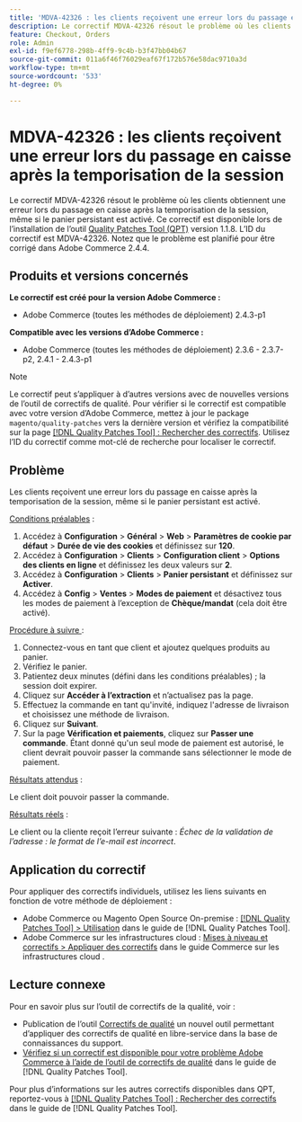 ```yaml
---
title: 'MDVA-42326 : les clients reçoivent une erreur lors du passage en caisse après la temporisation de la session'
description: Le correctif MDVA-42326 résout le problème où les clients obtiennent une erreur lors du passage en caisse après la temporisation de la session, même si le panier persistant est activé. Ce correctif est disponible lorsque l’outil [Outil de correctifs de la qualité (QPT)](https://experienceleague.adobe.com/fr/docs/commerce-operations/tools/quality-patches-tool/quality-patches-tool-to-self-serve-quality-patches) 1.1.8 est installé. L’ID du correctif est MDVA-42326. Notez que le problème est planifié pour être corrigé dans Adobe Commerce 2.4.4.
feature: Checkout, Orders
role: Admin
exl-id: f9ef6778-298b-4ff9-9c4b-b3f47bb04b67
source-git-commit: 011a6f46f76029eaf67f172b576e58dac9710a3d
workflow-type: tm+mt
source-wordcount: '533'
ht-degree: 0%

---
```


# MDVA-42326 : les clients reçoivent une erreur lors du passage en caisse après la temporisation de la session

Le correctif MDVA-42326 résout le problème où les clients obtiennent une erreur lors du passage en caisse après la temporisation de la session, même si le panier persistant est activé. Ce correctif est disponible lors de l’installation de l’outil [Quality Patches Tool (QPT)](https://experienceleague.adobe.com/fr/docs/commerce-operations/tools/quality-patches-tool/quality-patches-tool-to-self-serve-quality-patches) version 1.1.8. L’ID du correctif est MDVA-42326. Notez que le problème est planifié pour être corrigé dans Adobe Commerce 2.4.4.

## Produits et versions concernés

**Le correctif est créé pour la version Adobe Commerce :**

* Adobe Commerce (toutes les méthodes de déploiement) 2.4.3-p1

**Compatible avec les versions d’Adobe Commerce :**

* Adobe Commerce (toutes les méthodes de déploiement) 2.3.6 - 2.3.7-p2, 2.4.1 - 2.4.3-p1

>[!NOTE]
>
>Le correctif peut s’appliquer à d’autres versions avec de nouvelles versions de l’outil de correctifs de qualité. Pour vérifier si le correctif est compatible avec votre version d’Adobe Commerce, mettez à jour le package `magento/quality-patches` vers la dernière version et vérifiez la compatibilité sur la page [[!DNL Quality Patches Tool] : Rechercher des correctifs](https://experienceleague.adobe.com/fr/docs/commerce-operations/tools/quality-patches-tool/quality-patches-tool-to-self-serve-quality-patches). Utilisez l’ID du correctif comme mot-clé de recherche pour localiser le correctif.

## Problème

Les clients reçoivent une erreur lors du passage en caisse après la temporisation de la session, même si le panier persistant est activé.

<u>Conditions préalables</u> :

1. Accédez à **Configuration** > **Général** > **Web** > **Paramètres de cookie par défaut** > **Durée de vie des cookies** et définissez sur **120**.
1. Accédez à **Configuration** > **Clients** > **Configuration client** > **Options des clients en ligne** et définissez les deux valeurs sur **2**.
1. Accédez à **Configuration** > **Clients** > **Panier persistant** et définissez sur **Activer**.
1. Accédez à **Config** > **Ventes** > **Modes de paiement** et désactivez tous les modes de paiement à l’exception de **Chèque/mandat** (cela doit être activé).

<u>Procédure à suivre </u> :

1. Connectez-vous en tant que client et ajoutez quelques produits au panier.
1. Vérifiez le panier.
1. Patientez deux minutes (défini dans les conditions préalables) ; la session doit expirer.
1. Cliquez sur **Accéder à l’extraction** et n’actualisez pas la page.
1. Effectuez la commande en tant qu&#39;invité, indiquez l&#39;adresse de livraison et choisissez une méthode de livraison.
1. Cliquez sur **Suivant**.
1. Sur la page **Vérification et paiements**, cliquez sur **Passer une commande**. Étant donné qu&#39;un seul mode de paiement est autorisé, le client devrait pouvoir passer la commande sans sélectionner le mode de paiement.

<u>Résultats attendus</u> :

Le client doit pouvoir passer la commande.

<u>Résultats réels</u> :

Le client ou la cliente reçoit l’erreur suivante : *Échec de la validation de l’adresse : le format de l’e-mail est incorrect*.

## Application du correctif

Pour appliquer des correctifs individuels, utilisez les liens suivants en fonction de votre méthode de déploiement :

* Adobe Commerce ou Magento Open Source On-premise : [[!DNL Quality Patches Tool] > Utilisation](/help/tools/quality-patches-tool/usage.md) dans le guide de [!DNL Quality Patches Tool].
* Adobe Commerce sur les infrastructures cloud : [Mises à niveau et correctifs > Appliquer des correctifs](https://experienceleague.adobe.com/docs/commerce-cloud-service/user-guide/develop/upgrade/apply-patches.html?lang=fr) dans le guide Commerce sur les infrastructures cloud .

## Lecture connexe

Pour en savoir plus sur l’outil de correctifs de la qualité, voir :

* Publication de l’outil [Correctifs de qualité](https://experienceleague.adobe.com/fr/docs/commerce-operations/tools/quality-patches-tool/quality-patches-tool-to-self-serve-quality-patches) un nouvel outil permettant d’appliquer des correctifs de qualité en libre-service dans la base de connaissances du support.
* [Vérifiez si un correctif est disponible pour votre problème Adobe Commerce à l’aide de l’outil de correctifs de qualité](/help/tools/quality-patches-tool/patches-available-in-qpt/check-patch-for-magento-issue-with-magento-quality-patches.md) dans le guide de [!DNL Quality Patches Tool].

Pour plus d’informations sur les autres correctifs disponibles dans QPT, reportez-vous à [[!DNL Quality Patches Tool] : Rechercher des correctifs](https://experienceleague.adobe.com/tools/commerce-quality-patches/index.html?lang=fr) dans le guide de [!DNL Quality Patches Tool].
